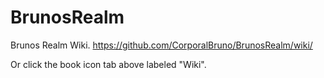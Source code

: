 # BrunosRealm
Brunos Realm Wiki.
https://github.com/CorporalBruno/BrunosRealm/wiki/

Or click the book icon tab above labeled "Wiki".

